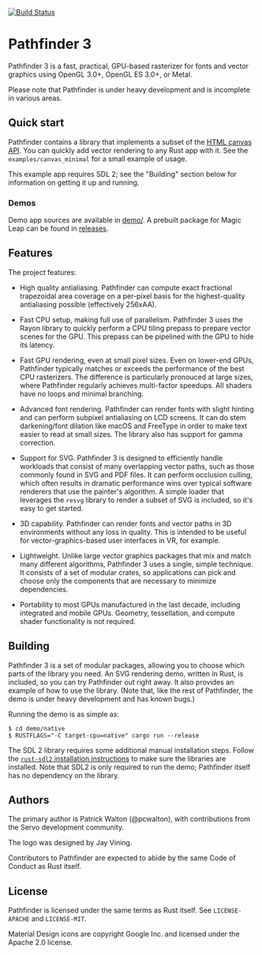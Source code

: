 [![Build Status](https://travis-ci.org/servo/pathfinder.svg?branch=master)](https://travis-ci.org/servo/pathfinder)

# Pathfinder 3

Pathfinder 3 is a fast, practical, GPU-based rasterizer for fonts and vector graphics using OpenGL
3.0+, OpenGL ES 3.0+, or Metal.

Please note that Pathfinder is under heavy development and is incomplete in various areas.

## Quick start

Pathfinder contains a library that implements a subset of the
[HTML canvas API](https://developer.mozilla.org/en-US/docs/Web/API/Canvas_API). You can quickly add
vector rendering to any Rust app with it. See the `examples/canvas_minimal` for a small example of
usage.

This example app requires SDL 2; see the "Building" section below for information on getting it up
and running.

### Demos

Demo app sources are available in [demo/](https://github.com/servo/pathfinder/tree/master/demo). A prebuilt package for Magic Leap can be found in [releases](https://github.com/servo/pathfinder/releases).

## Features

The project features:

* High quality antialiasing. Pathfinder can compute exact fractional trapezoidal area coverage on a
  per-pixel basis for the highest-quality antialiasing possible (effectively 256xAA).

* Fast CPU setup, making full use of parallelism. Pathfinder 3 uses the Rayon library to quickly
  perform a CPU tiling prepass to prepare vector scenes for the GPU. This prepass can be pipelined
  with the GPU to hide its latency.

* Fast GPU rendering, even at small pixel sizes. Even on lower-end GPUs, Pathfinder typically
  matches or exceeds the performance of the best CPU rasterizers. The difference is particularly
  pronouced at large sizes, where Pathfinder regularly achieves multi-factor speedups. All shaders
  have no loops and minimal branching.

* Advanced font rendering. Pathfinder can render fonts with slight hinting and can perform subpixel
  antialiasing on LCD screens. It can do stem darkening/font dilation like macOS and FreeType in
  order to make text easier to read at small sizes. The library also has support for gamma
  correction.

* Support for SVG. Pathfinder 3 is designed to efficiently handle workloads that consist of many
  overlapping vector paths, such as those commonly found in SVG and PDF files. It can perform
  occlusion culling, which often results in dramatic performance wins over typical software
  renderers that use the painter's algorithm. A simple loader that leverages the `resvg` library
  to render a subset of SVG is included, so it's easy to get started.

* 3D capability. Pathfinder can render fonts and vector paths in 3D environments without any loss
  in quality. This is intended to be useful for vector-graphics-based user interfaces in VR, for
  example.

* Lightweight. Unlike large vector graphics packages that mix and match many different algorithms,
  Pathfinder 3 uses a single, simple technique. It consists of a set of modular crates, so
  applications can pick and choose only the components that are necessary to minimize dependencies.

* Portability to most GPUs manufactured in the last decade, including integrated and mobile GPUs.
  Geometry, tessellation, and compute shader functionality is not required.

## Building

Pathfinder 3 is a set of modular packages, allowing you to choose which parts of the library you
need. An SVG rendering demo, written in Rust, is included, so you can try Pathfinder out right
away. It also provides an example of how to use the library. (Note that, like the rest of
Pathfinder, the demo is under heavy development and has known bugs.)

Running the demo is as simple as:

    $ cd demo/native
    $ RUSTFLAGS="-C target-cpu=native" cargo run --release

The SDL 2 library requires some additional manual installation steps. Follow the
[`rust-sdl2` installation instructions](https://github.com/Rust-SDL2/rust-sdl2#sdl20-development-libraries) to make sure the libraries are installed. Note that SDL2 is
only required to run the demo; Pathfinder itself has no dependency on the library.

## Authors

The primary author is Patrick Walton (@pcwalton), with contributions from the Servo development
community.

The logo was designed by Jay Vining.

Contributors to Pathfinder are expected to abide by the same Code of Conduct as Rust itself.

## License

Pathfinder is licensed under the same terms as Rust itself. See `LICENSE-APACHE` and `LICENSE-MIT`.

Material Design icons are copyright Google Inc. and licensed under the Apache 2.0 license.
